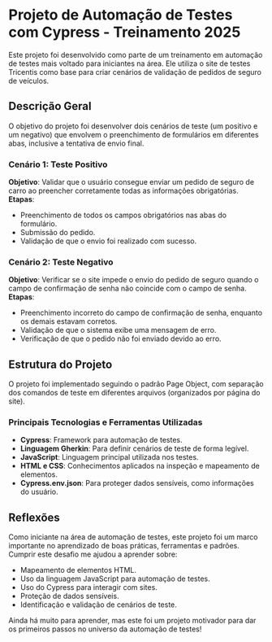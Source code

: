# Projeto de Automação de Testes com Cypress - Treinamento 2025

Este projeto foi desenvolvido como parte de um treinamento em automação de testes mais voltado para iniciantes na área. Ele utiliza o site de testes Tricentis como base para criar cenários de validação de pedidos de seguro de veículos.

## Descrição Geral

O objetivo do projeto foi desenvolver dois cenários de teste (um positivo e um negativo) que envolvem o preenchimento de formulários em diferentes abas, inclusive a tentativa de envio final.

### Cenário 1: Teste Positivo

 **Objetivo**: Validar que o usuário consegue enviar um pedido de seguro de carro ao preencher corretamente todas as informações obrigatórias.
 **Etapas**:
  - Preenchimento de todos os campos obrigatórios nas abas do formulário.
  - Submissão do pedido.
  - Validação de que o envio foi realizado com sucesso.

### Cenário 2: Teste Negativo

 **Objetivo**: Verificar se o site impede o envio do pedido de seguro quando o campo de confirmação de senha não coincide com o campo de senha.
 **Etapas**:
  - Preenchimento incorreto do campo de confirmação de senha, enquanto os demais estavam corretos.
  - Validação de que o sistema exibe uma mensagem de erro.
  - Verificação de que o pedido não foi enviado devido ao erro.

## Estrutura do Projeto

O projeto foi implementado seguindo o padrão Page Object, com separação dos comandos de teste em diferentes arquivos (organizados por página do site).

### Principais Tecnologias e Ferramentas Utilizadas

- **Cypress**: Framework para automação de testes.
- **Linguagem Gherkin**: Para definir cenários de teste de forma legível.
- **JavaScript**: Linguagem principal utilizada nos testes.
- **HTML e CSS**: Conhecimentos aplicados na inspeção e mapeamento de elementos.
- **Cypress.env.json**: Para proteger dados sensíveis, como informações do usuário.

## Reflexões

Como iniciante na área de automação de testes, este projeto foi um marco importante no aprendizado de boas práticas, ferramentas e padrões. Cumprir este desafio me ajudou a aprender sobre:

- Mapeamento de elementos HTML.
- Uso da linguagem JavaScript para automação de testes.
- Uso do Cypress para interagir com sites.
- Proteção de dados sensíveis.
- Identificação e validação de cenários de teste.

Ainda há muito para aprender, mas este foi um projeto motivador para dar os primeiros passos no universo da automação de testes!

